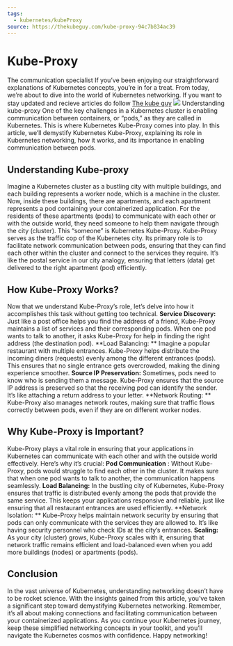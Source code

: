 ```yaml
---
tags:
  - kubernetes/kubeProxy
source: https://thekubeguy.com/kube-proxy-94c7b834ac39
---
```





# Kube-Proxy

The communication specialist
If you’ve been enjoying our straightforward explanations of Kubernetes concepts, you’re in for a treat. From today, we’re about to dive into the world of Kubernetes networking. If you want to stay updated and recieve articles do follow  [The kube guy](https://medium.com/u/54b070394829?source=post_page-----94c7b834ac39--------------------------------) 
![](https://miro.medium.com/v2/resize:fit:700/1*sBFvkh7kpYMPz0vxaaTUvg.png) Understanding kube-proxy
One of the key challenges in a Kubernetes cluster is enabling communication between containers, or “pods,” as they are called in Kubernetes. This is where Kubernetes Kube-Proxy comes into play. In this article, we’ll demystify Kubernetes Kube-Proxy, explaining its role in Kubernetes networking, how it works, and its importance in enabling communication between pods.


## Understanding Kube-proxy

Imagine a Kubernetes cluster as a bustling city with multiple buildings, and each building represents a worker node, which is a machine in the cluster. Now, inside these buildings, there are apartments, and each apartment represents a pod containing your containerized application. For the residents of these apartments (pods) to communicate with each other or with the outside world, they need someone to help them navigate through the city (cluster). This “someone” is Kubernetes Kube-Proxy.
Kube-Proxy serves as the traffic cop of the Kubernetes city. Its primary role is to facilitate network communication between pods, ensuring that they can find each other within the cluster and connect to the services they require. It’s like the postal service in our city analogy, ensuring that letters (data) get delivered to the right apartment (pod) efficiently.


## How Kube-Proxy Works?

Now that we understand Kube-Proxy’s role, let’s delve into how it accomplishes this task without getting too technical.
 **Service Discovery:**  Just like a post office helps you find the address of a friend, Kube-Proxy maintains a list of services and their corresponding pods. When one pod wants to talk to another, it asks Kube-Proxy for help in finding the right address (the destination pod).
 **Load Balancing: ** Imagine a popular restaurant with multiple entrances. Kube-Proxy helps distribute the incoming diners (requests) evenly among the different entrances (pods). This ensures that no single entrance gets overcrowded, making the dining experience smoother.
 **Source IP Preservation:**  Sometimes, pods need to know who is sending them a message. Kube-Proxy ensures that the source IP address is preserved so that the receiving pod can identify the sender. It’s like attaching a return address to your letter.
 **Network Routing: ** Kube-Proxy also manages network routes, making sure that traffic flows correctly between pods, even if they are on different worker nodes.


## Why Kube-Proxy is Important?

Kube-Proxy plays a vital role in ensuring that your applications in Kubernetes can communicate with each other and with the outside world effectively. Here’s why it’s crucial:
 **Pod Communication** : Without Kube-Proxy, pods would struggle to find each other in the cluster. It makes sure that when one pod wants to talk to another, the communication happens seamlessly.
 **Load Balancing:**  In the bustling city of Kubernetes, Kube-Proxy ensures that traffic is distributed evenly among the pods that provide the same service. This keeps your applications responsive and reliable, just like ensuring that all restaurant entrances are used efficiently.
 **Network Isolation: ** Kube-Proxy helps maintain network security by ensuring that pods can only communicate with the services they are allowed to. It’s like having security personnel who check IDs at the city’s entrances.
 **Scaling:**  As your city (cluster) grows, Kube-Proxy scales with it, ensuring that network traffic remains efficient and load-balanced even when you add more buildings (nodes) or apartments (pods).


## Conclusion

In the vast universe of Kubernetes, understanding networking doesn’t have to be rocket science. With the insights gained from this article, you’ve taken a significant step toward demystifying Kubernetes networking. Remember, it’s all about making connections and facilitating communication between your containerized applications. As you continue your Kubernetes journey, keep these simplified networking concepts in your toolkit, and you’ll navigate the Kubernetes cosmos with confidence. Happy networking!
